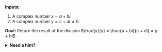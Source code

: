 
**Inputs:**

1. A complex number $x = a + bi$.
2. A complex number $y = c + di \neq 0$.

**Goal:** Return the result of the division $\frac{x}{y} = \frac{a + bi}{c + di} = g + hi$.

<details>
  <summary><b>Need a hint?</b></summary>
  
* Use the Complex data type defined in the Q# math library. For example, $x = a + bi$:

   ```qsharp

      let x = complex(real_value, imaginary_coefficient);
      let a = x::Real;
      let b = x::Imag;
   ```

A video explanation of complex division can be found [here](https://www.youtube.com/watch?v=Z8j5RDOibV4)

</details>
